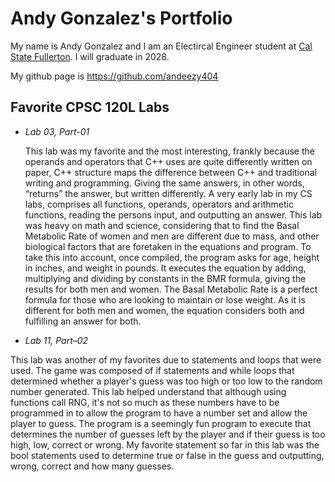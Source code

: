 
# Andy Gonzalez's Portfolio

My name is Andy Gonzalez and I am an Electircal Engineer student at [Cal State Fullerton](http://www.fullerton.edu/).  I will graduate in 2028.

My github page is https://github.com/andeezy404

## Favorite CPSC 120L Labs  

* <i>Lab 03, Part-01 </i>

    This lab was my favorite and the most interesting, frankly because the operands and
operators that C++ uses are quite differently written on paper, C++ structure maps the difference between C++ and traditional writing and programming. Giving the same answers, in other words, “returns” the answer, but written differently. A very early lab in my CS labs, comprises all functions, operands, operators and arithmetic functions, reading the persons input, and outputting an answer. This lab was heavy on math and science, considering that to find the Basal Metabolic Rate of women and men are different due to mass, and other biological factors that are foretaken in the equations and program. To take this into account, once compiled, the program asks for age, height in inches, and weight in pounds. It executes the equation by adding, multiplying and dividing by constants in the BMR formula, giving the results for both men and women. The Basal Metabolic Rate is a perfect formula for those who are looking to maintain or lose weight. As it is different for both men and women, the equation considers both and fulfilling an answer for both.  

* <i>Lab 11, Part–02 </i> 

This lab was another of my favorites due to statements and loops that were used. The game was composed of if statements and while loops that determined whether a player's guess was too high or too low to the random number generated.  This lab helped understand that although using functions call RNG, it's not so much as these numbers have to be programmed in to allow the program to have a number set and allow the player to guess.  The program is a seemingly fun program to execute that determines the number of guesses left by the player and if their guess is too high, low, correct or wrong. My favorite statement so far in this lab was the bool statements used to determine true or false in the guess and outputting, wrong, correct and how many guesses.  
